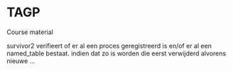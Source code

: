 # TAGP
Course material

survivor2 verifieert of er al een proces geregistreerd is en/of er al een named_table bestaat.
indien dat zo is worden die eerst verwijderd alvorens nieuwe ... 
